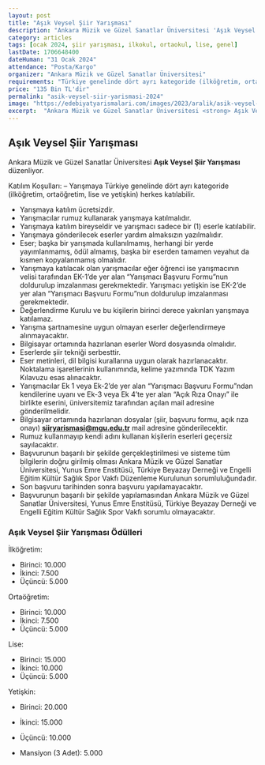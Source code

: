 ```yaml
---
layout: post
title: "Aşık Veysel Şiir Yarışması"
description: "Ankara Müzik ve Güzel Sanatlar Üniversitesi 'Aşık Veysel Şiir Yarışması' düzenliyor."
category: articles
tags: [ocak 2024, şiir yarışması, ilkokul, ortaokul, lise, genel]
lastDate: 1706648400
dateHuman: "31 Ocak 2024"
attendance: "Posta/Kargo"
organizer: "Ankara Müzik ve Güzel Sanatlar Üniversitesi"
requirements: "Türkiye genelinde dört ayrı kategoride (ilköğretim, ortaöğretim, lise ve yetişkin) herkes katılabilir."
price: "135 Bin TL'dir"
permalink: "asik-veysel-siir-yarismasi-2024"
image: "https://edebiyatyarismalari.com/images/2023/aralik/asik-veysel-siir-yarismasi-2024.jpg"
excerpt:  "Ankara Müzik ve Güzel Sanatlar Üniversitesi <strong> Aşık Veysel Şiir Yarışması </strong> düzenliyor."
---
```


## Aşık Veysel Şiir Yarışması
Ankara Müzik ve Güzel Sanatlar Üniversitesi **Aşık Veysel Şiir Yarışması** düzenliyor.  

Katılım Koşulları:
– Yarışmaya Türkiye genelinde dört ayrı kategoride (ilköğretim, ortaöğretim, lise ve yetişkin) herkes katılabilir.
- Yarışmaya katılım ücretsizdir.
- Yarışmacılar rumuz kullanarak yarışmaya katılmalıdır.
- Yarışmaya katılım bireyseldir ve yarışmacı sadece bir (1) eserle katılabilir.
- Yarışmaya gönderilecek eserler yardım almaksızın yazılmalıdır.
- Eser; başka bir yarışmada kullanılmamış, herhangi bir yerde yayımlanmamış, ödül almamış, başka bir eserden tamamen veyahut da kısmen kopyalanmamış olmalıdır.
- Yarışmaya katılacak olan yarışmacılar eğer öğrenci ise yarışmacının velisi tarafından EK-1’de yer alan “Yarışmacı Başvuru Formu”nun doldurulup imzalanması gerekmektedir. Yarışmacı yetişkin ise EK-2’de yer alan “Yarışmacı Başvuru Formu”nun doldurulup imzalanması gerekmektedir.
- Değerlendirme Kurulu ve bu kişilerin birinci derece yakınları yarışmaya katılamaz.
- Yarışma şartnamesine uygun olmayan eserler değerlendirmeye alınmayacaktır.
- Bilgisayar ortamında hazırlanan eserler Word dosyasında olmalıdır.
- Eserlerde şiir tekniği serbesttir.
- Eser metinleri, dil bilgisi kurallarına uygun olarak hazırlanacaktır. Noktalama işaretlerinin kullanımında, kelime yazımında TDK Yazım Kılavuzu esas alınacaktır.
- Yarışmacılar Ek 1 veya Ek-2’de yer alan “Yarışmacı Başvuru Formu”ndan kendilerine uyanı ve Ek-3 veya Ek 4’te yer alan “Açık Rıza Onayı” ile birlikte eserini, üniversitemiz tarafından açılan mail adresine gönderilmelidir.
- Bilgisayar ortamında hazırlanan dosyalar (şiir, başvuru formu, açık rıza onayı) **siiryarismasi@mgu.edu.tr** mail adresine gönderilecektir.
- Rumuz kullanmayıp kendi adını kullanan kişilerin eserleri geçersiz sayılacaktır.
- Başvurunun başarılı bir şekilde gerçekleştirilmesi ve sisteme tüm bilgilerin doğru girilmiş olması Ankara Müzik ve Güzel Sanatlar Üniversitesi, Yunus Emre Enstitüsü, Türkiye Beyazay Derneği ve Engelli Eğitim Kültür Sağlık Spor Vakfı Düzenleme Kurulunun sorumluluğundadır.
- Son başvuru tarihinden sonra başvuru yapılamayacaktır.
- Başvurunun başarılı bir şekilde yapılamasından Ankara Müzik ve Güzel Sanatlar Üniversitesi, Yunus Emre Enstitüsü, Türkiye Beyazay Derneği ve Engelli Eğitim Kültür Sağlık Spor Vakfı sorumlu olmayacaktır.
 

### Aşık Veysel Şiir Yarışması Ödülleri
İlköğretim:
- Birinci: 10.000
- İkinci: 7.500  
- Üçüncü: 5.000

Ortaöğretim:
- Birinci: 10.000
- İkinci: 7.500  
- Üçüncü: 5.000

Lise:
- Birinci: 15.000
- İkinci: 10.000  
- Üçüncü: 5.000

Yetişkin:
- Birinci: 20.000
- İkinci: 15.000  
- Üçüncü: 10.000

- Mansiyon (3 Adet): 5.000 